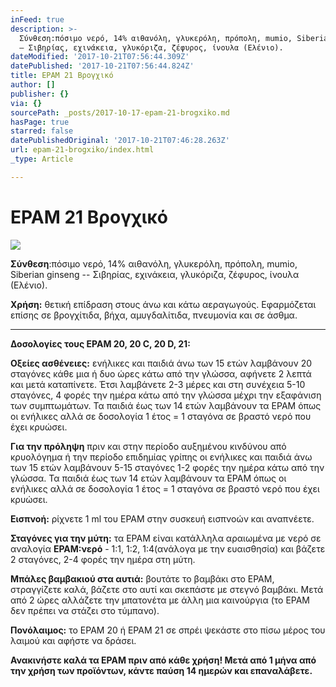```yaml
---
inFeed: true
description: >-
  Σύνθεση:πόσιμο νερό, 14% αιθανόλη, γλυκερόλη, πρόπολη, mumio, Siberian ginseng
  – Σιβηρίας, εχινάκεια, γλυκόριζα, ζέφυρος, ίνουλα (Ελένιο).
dateModified: '2017-10-21T07:56:44.309Z'
datePublished: '2017-10-21T07:56:44.824Z'
title: EPAM 21 Βρογχικό
author: []
publisher: {}
via: {}
sourcePath: _posts/2017-10-17-epam-21-brogxiko.md
hasPage: true
starred: false
datePublishedOriginal: '2017-10-21T07:46:28.263Z'
url: epam-21-brogxiko/index.html
_type: Article

---
```

# EPAM 21 Βρογχικό
![](https://imgflo.herokuapp.com/graph/2b2431f8e7ba7b0/a25d774a1cff3467aae10bd2591cd0bd/croprotate.jpg?cropheight=290&cropwidth=361&degrees=0&input=https%3A%2F%2Fthe-grid-user-content.s3-us-west-2.amazonaws.com%2F7d3bcdc0-5c15-4149-9824-0f3434f0e74e.jpg&x=0&y=8)

**Σύνθεση**:πόσιμο νερό, 14% αιθανόλη, γλυκερόλη, πρόπολη, mumio, Siberian ginseng -- Σιβηρίας, εχινάκεια, γλυκόριζα, ζέφυρος, ίνουλα (Ελένιο).

**Χρήση:** θετική επίδραση στους άνω και κάτω αεραγωγούς. Εφαρμόζεται επίσης σε βρογχίτιδα, βήχα, αμυγδαλίτιδα, πνευμονία και σε άσθμα.

---

**Δοσολογίες τους EPAM 20, 20 C, 20 D, 21:**

**Οξείες ασθένειες:** ενήλικες και παιδιά άνω των 15 ετών λαμβάνουν 20 σταγόνες κάθε μια ή δυο ώρες κάτω από την γλώσσα, αφήνετε 2 λεπτά και μετά καταπίνετε. Έτσι λαμβάνετε 2-3 μέρες και στη συνέχεια 5-10 σταγόνες, 4 φορές την ημέρα κάτω από την γλώσσα μέχρι την εξαφάνιση των συμπτωμάτων. Τα παιδιά έως των 14 ετών λαμβάνουν τα EPAM όπως οι ενήλικες αλλά σε δοσολογία 1 έτος = 1 σταγόνα σε βραστό νερό που έχει κρυώσει.

**Για την πρόληψη** πριν και στην περίοδο αυξημένου κινδύνου από κρυολόγημα ή την περίοδο επιδημίας γρίπης οι ενήλικες και παιδιά άνω των 15 ετών λαμβάνουν 5-15 σταγόνες 1-2 φορές την ημέρα κάτω από την γλώσσα. Τα παιδιά έως των 14 ετών λαμβάνουν τα EPAM όπως οι ενήλικες αλλά σε δοσολογία 1 έτος = 1 σταγόνα σε βραστό νερό που έχει κρυώσει.

**Εισπνοή:** ρίχνετε 1 ml του EPAM στην συσκευή εισπνοών και αναπνέετε.

**Σταγόνες για την μύτη:** τα EPAM είναι κατάλληλα αραιωμένα με νερό σε αναλογία **EPAM:νερό** - 1:1, 1:2, 1:4(ανάλογα με την ευαισθησία) και βάζετε 2 σταγόνες, 2-4 φορές την ημέρα στη μύτη.

**Μπάλες βαμβακιού στα αυτιά:** βουτάτε το βαμβάκι στο EPAM, στραγγίζετε καλά, βάζετε στο αυτί και σκεπάστε με στεγνό βαμβάκι. Μετά από 2 ώρες αλλάζετε την μπατονέτα με άλλη μια καινούργια (το EPAM δεν πρέπει να στάζει στο τύμπανο).

**Πονόλαιμος:** το EPAM 20 ή EPAM 21 σε σπρέι ψεκάστε στο πίσω μέρος του λαιμού και αφήστε να δράσει.

**Ανακινήστε καλά τα EPAM πριν από κάθε χρήση! Μετά από 1 μήνα από την χρήση των προϊόντων, κάντε παύση 14 ημερών και επαναλάβετε.**